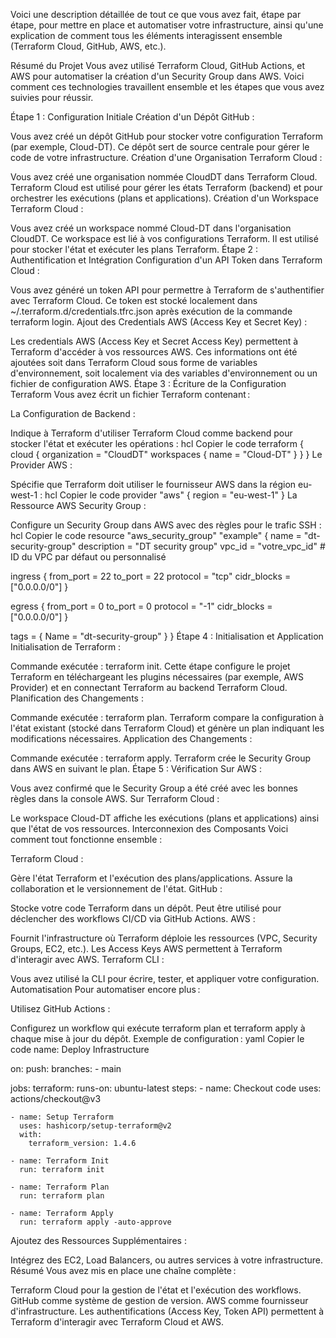 Voici une description détaillée de tout ce que vous avez fait, étape par étape, pour mettre en place et automatiser votre infrastructure, ainsi qu'une explication de comment tous les éléments interagissent ensemble (Terraform Cloud, GitHub, AWS, etc.).

Résumé du Projet
Vous avez utilisé Terraform Cloud, GitHub Actions, et AWS pour automatiser la création d'un Security Group dans AWS. Voici comment ces technologies travaillent ensemble et les étapes que vous avez suivies pour réussir.

Étape 1 : Configuration Initiale
Création d'un Dépôt GitHub :

Vous avez créé un dépôt GitHub pour stocker votre configuration Terraform (par exemple, Cloud-DT).
Ce dépôt sert de source centrale pour gérer le code de votre infrastructure.
Création d'une Organisation Terraform Cloud :

Vous avez créé une organisation nommée CloudDT dans Terraform Cloud.
Terraform Cloud est utilisé pour gérer les états Terraform (backend) et pour orchestrer les exécutions (plans et applications).
Création d'un Workspace Terraform Cloud :

Vous avez créé un workspace nommé Cloud-DT dans l'organisation CloudDT.
Ce workspace est lié à vos configurations Terraform. Il est utilisé pour stocker l'état et exécuter les plans Terraform.
Étape 2 : Authentification et Intégration
Configuration d'un API Token dans Terraform Cloud :

Vous avez généré un token API pour permettre à Terraform de s'authentifier avec Terraform Cloud.
Ce token est stocké localement dans ~/.terraform.d/credentials.tfrc.json après exécution de la commande terraform login.
Ajout des Credentials AWS (Access Key et Secret Key) :

Les credentials AWS (Access Key et Secret Access Key) permettent à Terraform d'accéder à vos ressources AWS.
Ces informations ont été ajoutées soit dans Terraform Cloud sous forme de variables d'environnement, soit localement via des variables d'environnement ou un fichier de configuration AWS.
Étape 3 : Écriture de la Configuration Terraform
Vous avez écrit un fichier Terraform contenant :

La Configuration de Backend :

Indique à Terraform d'utiliser Terraform Cloud comme backend pour stocker l'état et exécuter les opérations :
hcl
Copier le code
terraform {
  cloud {
    organization = "CloudDT"
    workspaces {
      name = "Cloud-DT"
    }
  }
}
Le Provider AWS :

Spécifie que Terraform doit utiliser le fournisseur AWS dans la région eu-west-1 :
hcl
Copier le code
provider "aws" {
  region = "eu-west-1"
}
La Ressource AWS Security Group :

Configure un Security Group dans AWS avec des règles pour le trafic SSH :
hcl
Copier le code
resource "aws_security_group" "example" {
  name        = "dt-security-group"
  description = "DT security group"
  vpc_id      = "votre_vpc_id" # ID du VPC par défaut ou personnalisé

  ingress {
    from_port   = 22
    to_port     = 22
    protocol    = "tcp"
    cidr_blocks = ["0.0.0.0/0"]
  }

  egress {
    from_port   = 0
    to_port     = 0
    protocol    = "-1"
    cidr_blocks = ["0.0.0.0/0"]
  }

  tags = {
    Name = "dt-security-group"
  }
}
Étape 4 : Initialisation et Application
Initialisation de Terraform :

Commande exécutée : terraform init.
Cette étape configure le projet Terraform en téléchargeant les plugins nécessaires (par exemple, AWS Provider) et en connectant Terraform au backend Terraform Cloud.
Planification des Changements :

Commande exécutée : terraform plan.
Terraform compare la configuration à l'état existant (stocké dans Terraform Cloud) et génère un plan indiquant les modifications nécessaires.
Application des Changements :

Commande exécutée : terraform apply.
Terraform crée le Security Group dans AWS en suivant le plan.
Étape 5 : Vérification
Sur AWS :

Vous avez confirmé que le Security Group a été créé avec les bonnes règles dans la console AWS.
Sur Terraform Cloud :

Le workspace Cloud-DT affiche les exécutions (plans et applications) ainsi que l'état de vos ressources.
Interconnexion des Composants
Voici comment tout fonctionne ensemble :

Terraform Cloud :

Gère l'état Terraform et l'exécution des plans/applications.
Assure la collaboration et le versionnement de l'état.
GitHub :

Stocke votre code Terraform dans un dépôt.
Peut être utilisé pour déclencher des workflows CI/CD via GitHub Actions.
AWS :

Fournit l'infrastructure où Terraform déploie les ressources (VPC, Security Groups, EC2, etc.).
Les Access Keys AWS permettent à Terraform d'interagir avec AWS.
Terraform CLI :

Vous avez utilisé la CLI pour écrire, tester, et appliquer votre configuration.
Automatisation
Pour automatiser encore plus :

Utilisez GitHub Actions :

Configurez un workflow qui exécute terraform plan et terraform apply à chaque mise à jour du dépôt.
Exemple de configuration :
yaml
Copier le code
name: Deploy Infrastructure

on:
  push:
    branches:
      - main

jobs:
  terraform:
    runs-on: ubuntu-latest
    steps:
    - name: Checkout code
      uses: actions/checkout@v3

    - name: Setup Terraform
      uses: hashicorp/setup-terraform@v2
      with:
        terraform_version: 1.4.6

    - name: Terraform Init
      run: terraform init

    - name: Terraform Plan
      run: terraform plan

    - name: Terraform Apply
      run: terraform apply -auto-approve
Ajoutez des Ressources Supplémentaires :

Intégrez des EC2, Load Balancers, ou autres services à votre infrastructure.
Résumé
Vous avez mis en place une chaîne complète :

Terraform Cloud pour la gestion de l'état et l'exécution des workflows.
GitHub comme système de gestion de version.
AWS comme fournisseur d'infrastructure.
Les authentifications (Access Key, Token API) permettent à Terraform d'interagir avec Terraform Cloud et AWS.
   
    
    
 